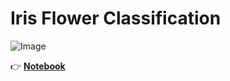 # Iris Flower Classification    
![Image](https://www.embedded-robotics.com/wp-content/uploads/2022/01/Iris-Dataset-Classification-1024x367.png)         

👉 **[Notebook](https://github.com/Ayushsharma707/OIBSIP/blob/main/Iris%20Flower%20Classification/Notebook.ipynb)** 
